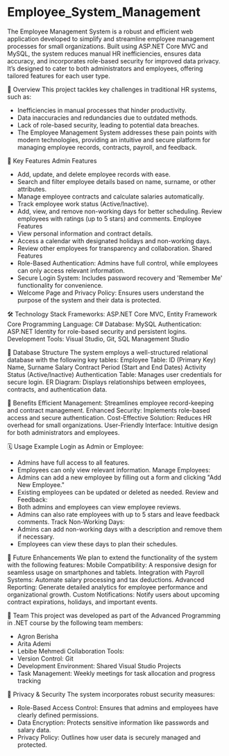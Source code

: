 # Employee_System_Management

The Employee Management System is a robust and efficient web application developed to simplify and streamline employee management processes for small organizations. Built using ASP.NET Core MVC and MySQL, the system reduces manual HR inefficiencies, ensures data accuracy, and incorporates role-based security for improved data privacy. It’s designed to cater to both administrators and employees, offering tailored features for each user type.

📖 Overview
This project tackles key challenges in traditional HR systems, such as:
- Inefficiencies in manual processes that hinder productivity.
- Data inaccuracies and redundancies due to outdated methods.
- Lack of role-based security, leading to potential data breaches.
- The Employee Management System addresses these pain points with modern technologies, providing an intuitive and secure platform for managing employee records, contracts, payroll, and feedback.

🔑 Key Features
Admin Features
  - Add, update, and delete employee records with ease.
  - Search and filter employee details based on name, surname, or other attributes.
  - Manage employee contracts and calculate salaries automatically.
  - Track employee work status (Active/Inactive).
  - Add, view, and remove non-working days for better scheduling.
  Review employees with ratings (up to 5 stars) and comments.
Employee Features
  - View personal information and contract details.
  - Access a calendar with designated holidays and non-working days.
  - Review other employees for transparency and collaboration.
Shared Features
  - Role-Based Authentication: Admins have full control, while employees can only access relevant information.
  - Secure Login System: Includes password recovery and 'Remember Me' functionality for convenience.
  - Welcome Page and Privacy Policy: Ensures users understand the purpose of the system and their data is protected.

🛠️ Technology Stack
Frameworks: ASP.NET Core MVC, Entity Framework Core
Programming Language: C#
Database: MySQL
Authentication: ASP.NET Identity for role-based security and persistent logins.
Development Tools: Visual Studio, Git, SQL Management Studio

📂 Database Structure
The system employs a well-structured relational database with the following key tables:
Employee Table:
ID (Primary Key)
Name, Surname
Salary
Contract Period (Start and End Dates)
Activity Status (Active/Inactive)
Authentication Table:
Manages user credentials for secure login.
ER Diagram: Displays relationships between employees, contracts, and authentication data.

🎯 Benefits
Efficient Management: Streamlines employee record-keeping and contract management.
Enhanced Security: Implements role-based access and secure authentication.
Cost-Effective Solution: Reduces HR overhead for small organizations.
User-Friendly Interface: Intuitive design for both administrators and employees.

🗓️ Usage Example
Login as Admin or Employee:
  - Admins have full access to all features.
  - Employees can only view relevant information.
Manage Employees:
  - Admins can add a new employee by filling out a form and clicking "Add New Employee."
  - Existing employees can be updated or deleted as needed.
Review and Feedback:
  - Both admins and employees can view employee reviews.
  - Admins can also rate employees with up to 5 stars and leave feedback comments.
Track Non-Working Days:
  - Admins can add non-working days with a description and remove them if necessary.
  - Employees can view these days to plan their schedules.

🌟 Future Enhancements
We plan to extend the functionality of the system with the following features:
  Mobile Compatibility: A responsive design for seamless usage on smartphones and tablets.
  Integration with Payroll Systems: Automate salary processing and tax deductions.
  Advanced Reporting: Generate detailed analytics for employee performance and organizational growth.
  Custom Notifications: Notify users about upcoming contract expirations, holidays, and important events.

👥 Team
This project was developed as part of the Advanced Programming in .NET course by the following team members:
- Agron Berisha
- Arita Ademi 
- Lebibe Mehmedi
Collaboration Tools:
- Version Control: Git
- Development Environment: Shared Visual Studio Projects
- Task Management: Weekly meetings for task allocation and progress tracking

🔐 Privacy & Security
The system incorporates robust security measures:
- Role-Based Access Control: Ensures that admins and employees have clearly defined permissions.
- Data Encryption: Protects sensitive information like passwords and salary data.
- Privacy Policy: Outlines how user data is securely managed and protected.



